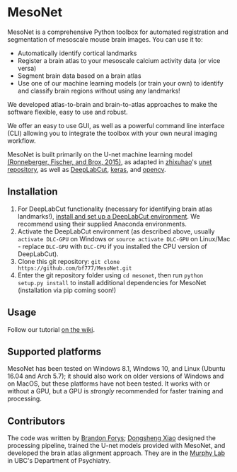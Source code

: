 # MesoNet
MesoNet is a comprehensive Python toolbox for automated registration and segmentation of mesoscale mouse brain images.
You can use it to:
- Automatically identify cortical landmarks
- Register a brain atlas to your mesoscale calcium activity data (or vice versa)
- Segment brain data based on a brain atlas
- Use one of our machine learning  models (or train your own) to identify and classify brain regions without using any landmarks!

We developed atlas-to-brain and brain-to-atlas approaches to make the software flexible, easy to use and robust.

We offer an easy to use GUI, as well as a powerful command line interface (CLI) allowing you to integrate the toolbox
with your own neural imaging workflow.

MesoNet is built primarily on the U-net machine learning model
[(Ronneberger, Fischer, and Brox, 2015)](http://dx.doi.org/10.1007/978-3-319-24574-4_28),
as adapted in [zhixuhao](https://github.com/zhixuhao)'s [unet repository](https://github.com/zhixuhao/unet), as well as
[DeepLabCut](https://github.com/AlexEMG/DeepLabCut), [keras](https://github.com/keras-team/keras), and
[opencv](https://github.com/opencv/opencv).

## Installation
1. For DeepLabCut functionality (necessary for identifying brain atlas landmarks!),
[install and set up a DeepLabCut environment](https://github.com/AlexEMG/DeepLabCut/blob/master/docs/installation.md).
We recommend using their supplied Anaconda environments.
2. Activate the DeepLabCut environment (as described above, usually `activate DLC-GPU` on Windows or 
`source activate DLC-GPU` on Linux/Mac - replace `DLC-GPU` with `DLC-CPU` if you installed the CPU version of DeepLabCut). 
3. Clone this git repository: `git clone https://github.com/bf777/MesoNet.git`
4. Enter the git repository folder using `cd mesonet`, then run `python setup.py install` to install additional
dependencies for MesoNet (installation via pip coming soon!)

## Usage
Follow our tutorial [on the wiki](https://github.com/bf777/MesoNet/wiki/Quick-Start-Guide).

## Supported platforms
MesoNet has been tested on Windows 8.1, Windows 10, and Linux (Ubuntu 16.04 and Arch 5.7); it should also work
on older versions of Windows and on MacOS, but these platforms have not been tested. It works with or without a GPU, but
a GPU is _strongly_ recommended for faster training and processing.

## Contributors
The code was written by [Brandon Forys](https://github.com/bf777);
[Dongsheng Xiao](https://github.com/DongshengXiao) designed the processing pipeline, trained
the U-net models provided with MesoNet, and developed the brain atlas alignment approach. They are in the
[Murphy Lab](https://murphylab.med.ubc.ca/) in UBC's Department of Psychiatry.

